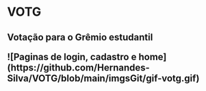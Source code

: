 <h1>VOTG<h2>
<p>Votação para o Grêmio estudantil<p>
![Paginas de login, cadastro e home](https://github.com/Hernandes-Silva/VOTG/blob/main/imgsGit/gif-votg.gif)